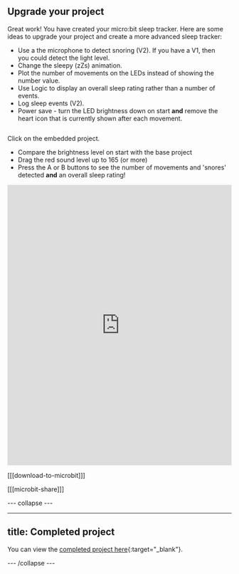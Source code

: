 ## Upgrade your project

<div style="display: flex; flex-wrap: wrap">
<div style="flex-basis: 200px; flex-grow: 1; margin-right: 15px;">
Great work! You have created your micro:bit sleep tracker. Here are some ideas to upgrade your project and create a more advanced sleep tracker:

+ Use a the microphone to detect snoring (V2). If you have a V1, then you could detect the light level.
+ Change the sleepy (zZs) animation.
+ Plot the number of movements on the LEDs instead of showing the number value.
+ Use Logic to display an overall sleep rating rather than a number of events.
+ Log sleep events (V2).
+ Power save - turn the LED brightness down on start **and** remove the heart icon that is currently shown after each movement.

</div>
</div>

Click on the embedded project.

+ Compare the brightness level on start with the base project
+ Drag the red sound level up to 165 (or more)
+ Press the A or B buttons to see the number of movements and 'snores' detected **and** an overall sleep rating!

<div style="position:relative;height:0;padding-bottom:125%;overflow:hidden;"><iframe style="position:absolute;top:0;left:0;width:100%;height:100%;" src="https://makecode.microbit.org/---run?id=_H4rYJT7oYKfW" allowfullscreen="allowfullscreen" sandbox="allow-popups allow-forms allow-scripts allow-same-origin" frameborder="0"></iframe></div>

[[[download-to-microbit]]]

[[[microbit-share]]]

--- collapse ---

---
title: Completed project
---

You can view the [completed project here](https://makecode.microbit.org/_chL9qP1xvF6D){:target="_blank"}.

--- /collapse ---
